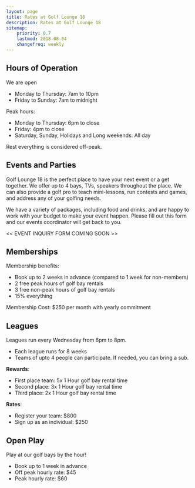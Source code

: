 ```yaml
---
layout: page
title: Rates at Golf Lounge 18
description: Rates at Golf Lounge 18
sitemap:
    priority: 0.7
    lastmod: 2018-08-04
    changefreq: weekly
---
```

## Hours of Operation

We are open
* Monday to Thursday: 7am to 10pm
* Friday to Sunday: 7am to midnight

Peak hours:
* Monday to Thursday: 6pm to close
* Friday: 4pm to close
* Saturday, Sunday, Holidays and Long weekends: All day

Rest everything is considered off-peak.

## Events and Parties

Golf Lounge 18 is the perfect place to have your next event or a get together.
We offer up to 4 bays, TVs, speakers throughout the place.
We can also provide a golf pro to teach mini-lessons, run contests and games,
and address any of your golfing needs.

We have a variety of packages, including food and drinks, and are happy to work with your budget to make your event happen. Please fill out this form and our events coordinator will get back to you.

<< EVENT INQUIRY FORM COMING SOON >>

## Memberships

Membership benefits:
* Book up to 2 weeks in advance (compared to 1 week for non-members)
* 2 free peak hours of golf bay rentals
* 3 free non-peak hours of golf bay rentals
* 15% everything

Membership Cost: $250 per month with yearly commitment

## Leagues

Leagues run every Wednesday from 6pm to 8pm.
* Each league runs for 8 weeks
* Teams of upto 4 people can participate. If needed, you can bring a sub.

**Rewards**:
* First place team: 5x 1 Hour golf bay rental time
* Second place: 3x 1 Hour golf bay rental time
* Third place:  2x 1 Hour golf bay rental time


**Rates**:
* Register your team: $800
* Sign up as an individual: $250

## Open Play

Play at our golf bays by the hour!
* Book up to 1 week in advance
* Off peak hourly rate: $45
* Peak hourly rate: $60
